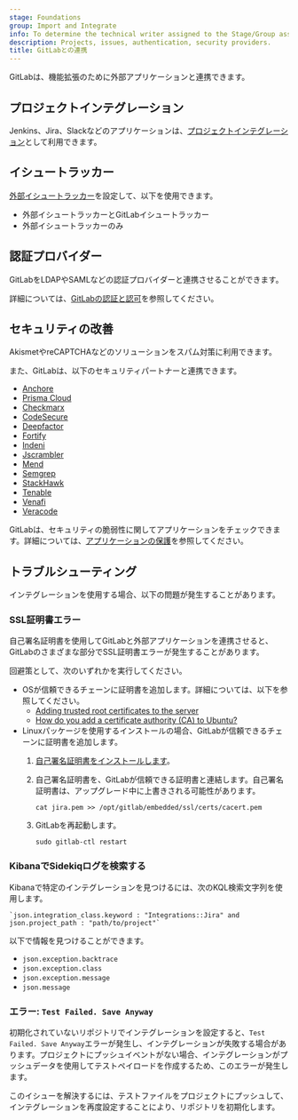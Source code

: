 ```yaml
---
stage: Foundations
group: Import and Integrate
info: To determine the technical writer assigned to the Stage/Group associated with this page, see https://handbook.gitlab.com/handbook/product/ux/technical-writing/#assignments
description: Projects, issues, authentication, security providers.
title: GitLabとの連携
---
```


GitLabは、機能拡張のために外部アプリケーションと連携できます。

## プロジェクトインテグレーション

Jenkins、Jira、Slackなどのアプリケーションは、[プロジェクトインテグレーション](../user/project/integrations/_index.md)として利用できます。

## イシュートラッカー

[外部イシュートラッカー](external-issue-tracker.md)を設定して、以下を使用できます。

- 外部イシュートラッカーとGitLabイシュートラッカー
- 外部イシュートラッカーのみ

## 認証プロバイダー

GitLabをLDAPやSAMLなどの認証プロバイダーと連携させることができます。

詳細については、[GitLabの認証と認可](../administration/auth/_index.md)を参照してください。

## セキュリティの改善

AkismetやreCAPTCHAなどのソリューションをスパム対策に利用できます。

また、GitLabは、以下のセキュリティパートナーと連携できます。

<!-- vale gitlab_base.Spelling = NO -->

- [Anchore](https://docs.anchore.com/current/docs/integration/ci_cd/gitlab/)
- [Prisma Cloud](https://docs.prismacloud.io/en/enterprise-edition/content-collections/application-security/get-started/connect-code-and-build-providers/code-repositories/add-gitlab)
- [Checkmarx](https://checkmarx.atlassian.net/wiki/spaces/SD/pages/1929937052/GitLab+Integration)
- [CodeSecure](https://codesecure.com/our-integrations/codesonar-sast-gitlab-ci-pipeline/)
- [Deepfactor](https://www.deepfactor.io/docs/integrate-deepfactor-scanner-in-your-ci-cd-pipelines/#gitlab)
- [Fortify](https://www.microfocus.com/en-us/fortify-integrations/gitlab)
- [Indeni](https://docs.cloudrail.app/#/integrations/gitlab)
- [Jscrambler](https://docs.jscrambler.com/code-integrity/documentation/gitlab-ci-integration)
- [Mend](https://www.mend.io/gitlab/)
- [Semgrep](https://semgrep.dev/for/gitlab/)
- [StackHawk](https://docs.stackhawk.com/continuous-integration/gitlab/)
- [Tenable](https://docs.tenable.com/vulnerability-management/Content/vulnerability-management/VulnerabilityManagementOverview.htm)
- [Venafi](https://marketplace.venafi.com/xchange/620d2d6ed419fb06a5c5bd36/solution/6292c2ef7550f2ee553cf223)
- [Veracode](https://docs.veracode.com/r/c_integration_buildservs#gitlab)

<!-- vale gitlab_base.Spelling = YES -->

GitLabは、セキュリティの脆弱性に関してアプリケーションをチェックできます。詳細については、[アプリケーションの保護](../user/application_security/secure_your_application.md)を参照してください。

## トラブルシューティング

インテグレーションを使用する場合、以下の問題が発生することがあります。

### SSL証明書エラー

自己署名証明書を使用してGitLabと外部アプリケーションを連携させると、GitLabのさまざまな部分でSSL証明書エラーが発生することがあります。

回避策として、次のいずれかを実行してください。

- OSが信頼できるチェーンに証明書を追加します。詳細については、以下を参照してください。
  - [Adding trusted root certificates to the server](https://manuals.gfi.com/en/kerio/connect/content/server-configuration/ssl-certificates/adding-trusted-root-certificates-to-the-server-1605.html)
  - [How do you add a certificate authority (CA) to Ubuntu?](https://superuser.com/questions/437330/how-do-you-add-a-certificate-authority-ca-to-ubuntu)
- Linuxパッケージを使用するインストールの場合、GitLabが信頼できるチェーンに証明書を追加します。
  1. [自己署名証明書をインストールします](https://docs.gitlab.com/omnibus/settings/ssl/#install-custom-public-certificates)。
  1. 自己署名証明書を、GitLabが信頼できる証明書と連結します。自己署名証明書は、アップグレード中に上書きされる可能性があります。

     ```shell
     cat jira.pem >> /opt/gitlab/embedded/ssl/certs/cacert.pem
     ```

  1. GitLabを再起動します。

     ```shell
     sudo gitlab-ctl restart
     ```

### KibanaでSidekiqログを検索する

Kibanaで特定のインテグレーションを見つけるには、次のKQL検索文字列を使用します。

```plaintext
`json.integration_class.keyword : "Integrations::Jira" and json.project_path : "path/to/project"`
```

以下で情報を見つけることができます。

- `json.exception.backtrace`
- `json.exception.class`
- `json.exception.message`
- `json.message`

### エラー: `Test Failed. Save Anyway`

初期化されていないリポジトリでインテグレーションを設定すると、`Test Failed. Save Anyway`エラーが発生し、インテグレーションが失敗する場合があります。プロジェクトにプッシュイベントがない場合、インテグレーションがプッシュデータを使用してテストペイロードを作成するため、このエラーが発生します。

このイシューを解決するには、テストファイルをプロジェクトにプッシュして、インテグレーションを再度設定することにより、リポジトリを初期化します。
